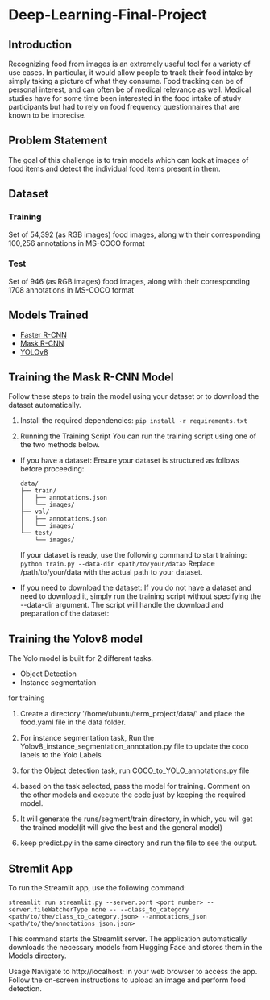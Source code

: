 # Deep-Learning-Final-Project

## Introduction
Recognizing food from images is an extremely useful tool for a variety of use cases. In particular, it would allow people to track their food intake by simply taking a picture of what they consume. Food tracking can be of personal interest, and can often be of medical relevance as well. Medical studies have for some time been interested in the food intake of study participants but had to rely on food frequency questionnaires that are known to be imprecise.

## Problem Statement
The goal of this challenge is to train models which can look at images of food items and detect the individual food items present in them. 

## Dataset
### Training
Set of 54,392 (as RGB images) food images, along with their corresponding 100,256 annotations in MS-COCO format
### Test
Set of 946 (as RGB images) food images, along with their corresponding 1708 annotations in MS-COCO format

## Models Trained
- [Faster R-CNN](https://arxiv.org/pdf/1506.01497.pdf)
- [Mask R-CNN](https://arxiv.org/abs/1703.06870)
- [YOLOv8](https://github.com/ultralytics/ultralytics)


## Training the Mask R-CNN Model

Follow these steps to train the model using your dataset or to download the dataset automatically.

1. Install the required dependencies:
`pip install -r requirements.txt`

2. Running the Training Script
You can run the training script using one of the two methods below.

  - If you have a dataset:
      Ensure your dataset is structured as follows before proceeding:
    ````
    data/
    ├── train/
    │   ├── annotations.json
    │   └── images/
    ├── val/
    │   ├── annotations.json
    │   └── images/
    └── test/
        └── images/
    ````
    If your dataset is ready, use the following command to start training:
    `python train.py --data-dir <path/to/your/data>`
    Replace /path/to/your/data with the actual path to your dataset.
    
  - If you need to download the dataset:
    If you do not have a dataset and need to download it, simply run the training script without specifying the --data-dir argument. The script will handle the download and preparation of the dataset:
    
## Training the Yolov8 model

The Yolo model is built for 2 different tasks.
* Object Detection
* Instance segmentation

for training
1. Create a directory '/home/ubuntu/term_project/data/' and place the food.yaml file in the data folder.
   
2. For instance segmentation task, Run the Yolov8_instance_segmentation_annotation.py file to update the coco labels to the Yolo Labels
   
3. for the Object detection task, run COCO_to_YOLO_annotations.py file
   
4. based on the task selected, pass the model for training. Comment on the other models and execute the code just by keeping the required model.
   
5. It will generate the runs/segment/train directory, in which, you will get the trained model(it will give the best and the general model)
  
6. keep predict.py in the same directory and run the file to see the output.


## Stremlit App

To run the Streamlit app, use the following command:

```streamlit run streamlit.py --server.port <port number> --server.fileWatcherType none -- --class_to_category <path/to/the/class_to_category.json> --annotations_json <path/to/the/annotations_json.json>```

This command starts the Streamlit server. The application automatically downloads the necessary models from Hugging Face and stores them in the Models directory.

Usage
Navigate to http://localhost:<port> in your web browser to access the app.
Follow the on-screen instructions to upload an image and perform food detection.
